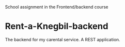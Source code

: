 School assignment in the Frontend/backend course
# Rent-a-Knegbil-backend
The backend for my carental service.
A REST application.
